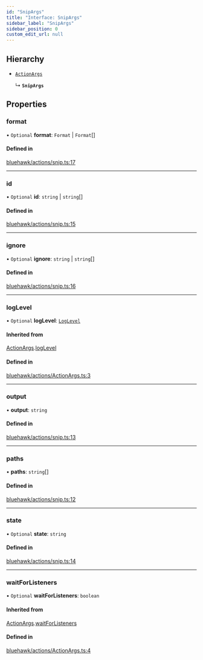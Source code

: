 ```yaml
---
id: "SnipArgs"
title: "Interface: SnipArgs"
sidebar_label: "SnipArgs"
sidebar_position: 0
custom_edit_url: null
---
```


## Hierarchy

- [`ActionArgs`](ActionArgs.md)

  ↳ **`SnipArgs`**

## Properties

### format

• `Optional` **format**: `Format` \| `Format`[]

#### Defined in

[bluehawk/actions/snip.ts:17](https://github.com/krollins-mdb/Bluehawk/blob/0886b9526801a2b31a73b01fc05e9bdcbd23c69e/src/bluehawk/actions/snip.ts#L17)

___

### id

• `Optional` **id**: `string` \| `string`[]

#### Defined in

[bluehawk/actions/snip.ts:15](https://github.com/krollins-mdb/Bluehawk/blob/0886b9526801a2b31a73b01fc05e9bdcbd23c69e/src/bluehawk/actions/snip.ts#L15)

___

### ignore

• `Optional` **ignore**: `string` \| `string`[]

#### Defined in

[bluehawk/actions/snip.ts:16](https://github.com/krollins-mdb/Bluehawk/blob/0886b9526801a2b31a73b01fc05e9bdcbd23c69e/src/bluehawk/actions/snip.ts#L16)

___

### logLevel

• `Optional` **logLevel**: [`LogLevel`](../enums/LogLevel.md)

#### Inherited from

[ActionArgs](ActionArgs.md).[logLevel](ActionArgs.md#loglevel)

#### Defined in

[bluehawk/actions/ActionArgs.ts:3](https://github.com/krollins-mdb/Bluehawk/blob/0886b9526801a2b31a73b01fc05e9bdcbd23c69e/src/bluehawk/actions/ActionArgs.ts#L3)

___

### output

• **output**: `string`

#### Defined in

[bluehawk/actions/snip.ts:13](https://github.com/krollins-mdb/Bluehawk/blob/0886b9526801a2b31a73b01fc05e9bdcbd23c69e/src/bluehawk/actions/snip.ts#L13)

___

### paths

• **paths**: `string`[]

#### Defined in

[bluehawk/actions/snip.ts:12](https://github.com/krollins-mdb/Bluehawk/blob/0886b9526801a2b31a73b01fc05e9bdcbd23c69e/src/bluehawk/actions/snip.ts#L12)

___

### state

• `Optional` **state**: `string`

#### Defined in

[bluehawk/actions/snip.ts:14](https://github.com/krollins-mdb/Bluehawk/blob/0886b9526801a2b31a73b01fc05e9bdcbd23c69e/src/bluehawk/actions/snip.ts#L14)

___

### waitForListeners

• `Optional` **waitForListeners**: `boolean`

#### Inherited from

[ActionArgs](ActionArgs.md).[waitForListeners](ActionArgs.md#waitforlisteners)

#### Defined in

[bluehawk/actions/ActionArgs.ts:4](https://github.com/krollins-mdb/Bluehawk/blob/0886b9526801a2b31a73b01fc05e9bdcbd23c69e/src/bluehawk/actions/ActionArgs.ts#L4)
